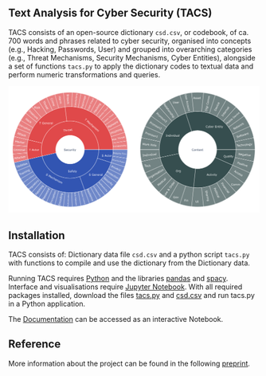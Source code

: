 ## Text Analysis for Cyber Security (TACS)

TACS consists of an open-source dictionary `csd.csv`, or codebook, of ca. 700 words and phrases related to cyber security, organised into concepts (e.g., Hacking, Passwords, User) and grouped into overarching categories (e.g., Threat Mechanisms, Security Mechanisms, Cyber Entities), alongside a set of functions `tacs.py` to apply the dictionary codes to textual data and perform numeric transformations and queries.		

![TACS Framework](tacsfw.png)


## Installation

TACS consists of: Dictionary data file `csd.csv` and a python script `tacs.py` with functions to compile and use the dictionary from the Dictionary data.

Running TACS requires <a href="https://wiki.python.org/moin/BeginnersGuide/Download/" target="_blank">Python</a> and the libraries <a href="https://pandas.pydata.org/getting_started.html" target="_blank">pandas</a> and <a href="https://spacy.io/usage" target="_blank">spacy</a>. Interface and visualisations require <a href="https://jupyter.org/install" target="_blank">Jupyter Notebook</a>. With all required packages installed, download the files [tacs.py](tacs.py) and [csd.csv](csd.csv) and run tacs.py in a Python application.

The [Documentation](https://nbviewer.jupyter.org/github/anidroid/tacs/blob/master/Documentation-DRAFT.ipynb) can be accessed as an interactive Notebook.

## Reference

More information about the project can be found in the following [preprint](https://nbviewer.jupyter.org/github/anidroid/tacs/blob/master/tacs-soups.pdf).

 
